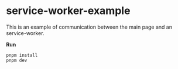# service-worker-example

This is an example of communication between the main page and an service-worker.

**Run**

```shell
pnpm install
pnpm dev
```
